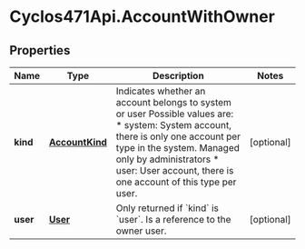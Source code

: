 # Cyclos471Api.AccountWithOwner

## Properties
Name | Type | Description | Notes
------------ | ------------- | ------------- | -------------
**kind** | [**AccountKind**](AccountKind.md) | Indicates whether an account belongs to system or user Possible values are: * system: System account, there is only one account per type in the system. Managed only by administrators * user: User account, there is one account of this type per user.  | [optional] 
**user** | [**User**](User.md) | Only returned if &#x60;kind&#x60; is &#x60;user&#x60;. Is a reference to the owner user.  | [optional] 


